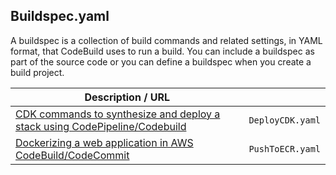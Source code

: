 ## Buildspec.yaml

A buildspec is a collection of build commands and related settings, in YAML format, that CodeBuild uses to run a build. You can include a buildspec as part of the source code or you can define a buildspec when you create a build project.

| Description / URL                                                                                                                                    |                  |
| ---------------------------------------------------------------------------------------------------------------------------------------------------- | ---------------- |
| [CDK commands to synthesize and deploy a stack using CodePipeline/Codebuild](https://github.com/kaisewhite/AWS/blob/master/Buildspec/DeployCDK.yaml) | `DeployCDK.yaml` |
| [Dockerizing a web application in AWS CodeBuild/CodeCommit](https://github.com/kaisewhite/AWS/blob/master/Buildspec/PushToECR.yaml)                  | `PushToECR.yaml` |
